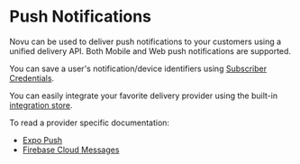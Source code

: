 # Push Notifications

Novu can be used to deliver push notifications to your customers using a unified delivery API. Both Mobile and Web push notifications are supported.

You can save a user's notification/device identifiers using [Subscriber Credentials](/platform/subscribers#updating-subscriber-credentials).

You can easily integrate your favorite delivery provider using the built-in [integration store](https://web.novu.co/integrations).

To read a provider specific documentation:
- [Expo Push](/channels/push/expo)
- [Firebase Cloud Messages](/channels/push/fcm) 
